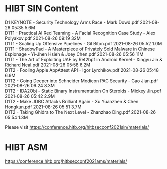 # HIBT SIN Content
D1 KEYNOTE - Security Technology Arms Race - Mark Dowd.pdf	2021-08-26 05:35	5.6M	   
D1T1 - Practical AI Red Teaming - A Facial Recognition Case Study - Alex Polyakov.pdf	2021-08-26 09:19	32M	   
D1T1 - Scaling Up Offensive Pipelines - Gil Biton.pdf	2021-08-26 05:52	1.0M	   
D1T1 - ShadowPad - A Masterpiece of Privately Sold Malware in Chinese Espionage - Yi-Jhen Hsieh & Joey Chen.pdf	2021-08-26 05:56	11M	   
D1T1 - The Art of Exploiting UAF by Ret2bpf in Android Kernel - Xingyu Jin & Richard Neal.pdf	2021-08-26 05:58	6.2M	   
D1T2 - Fooling Apple AppAttest API - Igor Lyrchikov.pdf	2021-08-26 05:48	6.9M	   
D1T2 - Going Deeper into Schneider Modicon PAC Security - Gao Jian.pdf	2021-08-26 09:24	8.3M	   
D1T2 - IDA2Obj - Static Binary Instrumentation On Steroids - Mickey Jin.pdf	2021-08-26 05:42	2.9M	   
D1T2 - Make JDBC Attacks Brilliant Again - Xu Yuanzhen & Chen Hongkun.pdf	2021-08-26 05:51	3.7M	   
D1T2 - Taking Ghidra to The Next Level - Zhanzhao Ding.pdf	2021-08-26 05:54	1.3M	   

Please visit
https://conference.hitb.org/hitbsecconf2021sin/materials/

# HIBT ASM
https://conference.hitb.org/hitbsecconf2021ams/materials/
